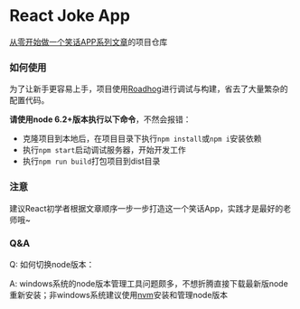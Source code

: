 # React Joke App
[从零开始做一个笑话APP系列文章](http://blog.csdn.net/awaw00/article/category/6642916)的项目仓库

### 如何使用

为了让新手更容易上手，项目使用[Roadhog](https://github.com/sorrycc/roadhog)进行调试与构建，省去了大量繁杂的配置代码。

**请使用node 6.2+版本执行以下命令**，不然会报错：

- 克隆项目到本地后，在项目目录下执行`npm install`或`npm i`安装依赖
- 执行`npm start`启动调试服务器，开始开发工作
- 执行`npm run build`打包项目到dist目录

### 注意

建议React初学者根据文章顺序一步一步打造这一个笑话App，实践才是最好的老师哦~

### Q&A

Q: 如何切换node版本：

A: windows系统的node版本管理工具问题颇多，不想折腾直接下载最新版node重新安装；非windows系统建议使用[nvm](https://github.com/creationix/nvm)安装和管理node版本
